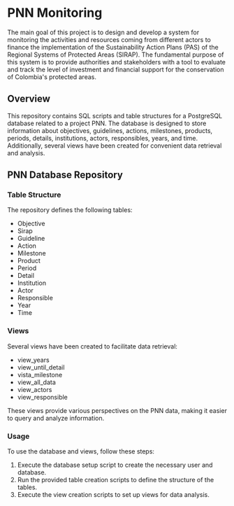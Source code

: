 # PNN Monitoring

The main goal of this project is to design and develop a system for monitoring the activities and resources coming from different actors to finance the implementation of the Sustainability Action Plans (PAS) of the Regional Systems of Protected Areas (SIRAP). The fundamental purpose of this system is to provide authorities and stakeholders with a tool to evaluate and track the level of investment and financial support for the conservation of Colombia's protected areas.

## Overview

This repository contains SQL scripts and table structures for a PostgreSQL database related to a project PNN. The database is designed to store information about objectives, guidelines, actions, milestones, products, periods, details, institutions, actors, responsibles, years, and time. Additionally, several views have been created for convenient data retrieval and analysis.

## PNN Database Repository

### Table Structure

The repository defines the following tables:

- Objective
- Sirap
- Guideline
- Action
- Milestone
- Product
- Period
- Detail
- Institution
- Actor
- Responsible
- Year
- Time

### Views

Several views have been created to facilitate data retrieval:

- view_years
- view_until_detail
- vista_milestone
- view_all_data
- view_actors
- view_responsible

These views provide various perspectives on the PNN data, making it easier to query and analyze information.

### Usage

To use the database and views, follow these steps:

1. Execute the database setup script to create the necessary user and database.
2. Run the provided table creation scripts to define the structure of the tables.
3. Execute the view creation scripts to set up views for data analysis.
